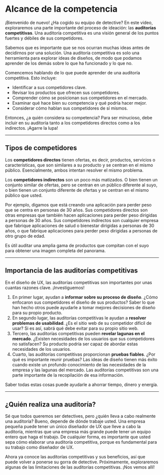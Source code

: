 # Alcance de la competencia

¡Bienvenido de nuevo! ¿Ha cogido su equipo de detective? En este video, exploraremos una parte importante del proceso de ideación: las **auditorías competitivas**. Una auditoría competitiva es una visión general de los puntos fuertes y débiles de sus competidores.

Sabemos que es importante que se nos ocurran muchas ideas antes de decidirnos por una solución. Una auditoría competitiva es solo una herramienta para explorar ideas de diseños, de modo que podamos aprender de los demás sobre lo que ha funcionado y lo que no.

Comencemos hablando de lo que puede aprender de una auditoría competitiva. Esto incluye:

* Identificar a sus competidores clave.
* Revisar los productos que ofrecen sus competidores.
* Comprender cómo se posicionan sus competidores en el mercado.
* Examinar qué hace bien su competencia y qué podría hacer mejor.
* Considerar cómo hablan sus competidores de sí mismos.

Entonces, ¿a quién considera su competencia? Para ser minucioso, debe incluir en su auditoría tanto a los competidores directos como a los indirectos. ¡Agarre la lupa!

---

## Tipos de competidores

Los **competidores directos** tienen ofertas, es decir, productos, servicios o características, que son similares a su producto y se centran en el mismo público. Esencialmente, ambos intentan resolver el mismo problema.

Los **competidores indirectos** son un poco más matizados. O bien tienen un conjunto similar de ofertas, pero se centran en un público diferente al suyo, o bien tienen un conjunto diferente de ofertas y se centran en el mismo público que usted.

Por ejemplo, digamos que está creando una aplicación para perder peso que se centra en personas de 30 años. Sus competidores directos son otras empresas que también hacen aplicaciones para perder peso dirigidas a personas de 30 años. Sus competidores indirectos son cualquier empresa que fabrique aplicaciones de salud o bienestar dirigidas a personas de 30 años, o que fabrique aplicaciones para perder peso dirigidas a personas de otro grupo de edad.

Es útil auditar una amplia gama de productos que compitan con el suyo para obtener una imagen completa del panorama.

---

## Importancia de las auditorías competitivas

En el diseño de UX, las auditorías competitivas son importantes por unas cuantas razones clave. ¡Investiguemos!

1.  En primer lugar, ayudan a **informar sobre su proceso de diseño**. ¿Cómo enfocaron sus competidores el diseño de sus productos? Saber lo que han hecho otros puede ayudarle a tomar mejores decisiones de diseño para su propio producto.
2.  En segundo lugar, las auditorías competitivas le ayudan a **resolver problemas de usabilidad**. ¿Es el sitio web de su competidor difícil de usar? Si es así, sabrá qué debe evitar para su propio sitio web.
3.  Tercero, las auditorías competitivas pueden **revelar lagunas en el mercado**. ¿Existen necesidades de los usuarios que sus competidores no satisfacen? Su producto podría ser capaz de abordar estas necesidades de los usuarios.
4.  Cuarto, las auditorías competitivas proporcionan **pruebas fiables**. ¿Por qué es importante reunir pruebas? Las ideas de diseño tienen más éxito cuando existe un profundo conocimiento de las necesidades de la empresa y las lagunas del mercado. Las auditorías competitivas son una parte importante de la recopilación de esa información.

Saber todas estas cosas puede ayudarle a ahorrar tiempo, dinero y energía.

---

## ¿Quién realiza una auditoría?

Sé que todos queremos ser detectives, pero ¿quién lleva a cabo realmente una auditoría? Bueno, depende de dónde trabaje usted. Una empresa pequeña puede tener un único diseñador de UX que lleve a cabo la auditoría, mientras que una empresa más grande puede tener un equipo entero que haga el trabajo. De cualquier forma, es importante que usted sepa cómo elaborar una auditoría competitiva, porque es fundamental para su trabajo como diseñador de UX.

Ahora ya conoce las auditorías competitivas y sus beneficios, así que puede volver a ponerse su gorra de detective. Próximamente, exploraremos algunas de las limitaciones de las auditorías competitivas. ¡Nos vemos allí!
